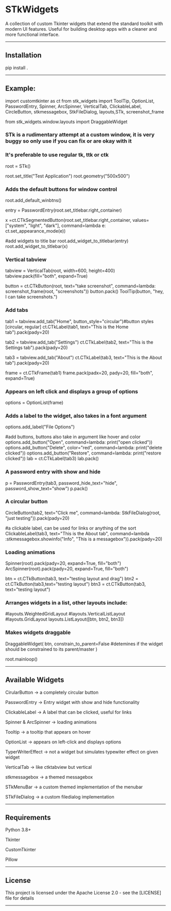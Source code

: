 # STkWidgets

A collection of custom Tkinter widgets that extend the standard toolkit with modern UI features.
Useful for building desktop apps with a cleaner and more functional interface.


---

## Installation

pip install .



---

## Example:

import customtkinter as ct
from stk_widgets import ToolTip, OptionList, PasswordEntry, Spinner, ArcSpinner, VerticalTab, ClickableLabel, \
    CircleButton,  stkmessagebox, StkFileDialog, layouts,STk, screenshot_frame

from stk_widgets.window.layouts import DraggableWidget

### STk is a rudimentary attempt at a custom window, it is very buggy so only use if you can fix or are okay with it
### It's preferable to use regular tk, ttk or ctk
root = STk()

root.set_title("Test Application")
root.geometry("500x500")

### Adds the default buttons for window control
root.add_default_winbtns()

entry = PasswordEntry(root.set_titlebar.right_container)

x =ct.CTkSegmentedButton(root.set_titlebar.right_container, values=["system", "light", "dark"], command=lambda e:   ct.set_appearance_mode(e))

#add widgets to title bar
root.add_widget_to_titlebar(entry)
root.add_widget_to_titlebar(x)

### Vertical tabview
tabview = VerticalTab(root, width=600, height=400)
tabview.pack(fill="both", expand=True)

button = ct.CTkButton(root, text="take screenshot",
                      command=lambda: screenshot_frame(root, "screenshots"))
button.pack()
ToolTip(button, "hey, I can take screenshots.")

### Add tabs
tab1 = tabview.add_tab("Home", button_style="circular")#button styles [circular, regular]
ct.CTkLabel(tab1, text="This is the Home tab").pack(pady=20)

tab2 = tabview.add_tab("Settings")
ct.CTkLabel(tab2, text="This is the Settings tab").pack(pady=20)

tab3 = tabview.add_tab("About")
ct.CTkLabel(tab3, text="This is the About tab").pack(pady=20)



frame = ct.CTkFrame(tab1)
frame.pack(padx=20, pady=20, fill="both", expand=True)

### Appears on left click and displays a group of options
options = OptionList(frame)
### Adds a label to the widget, also takes in a font argument
options.add_label("File Options")

#add buttons, buttons also take in argument like hover and color
options.add_button("Open", command=lambda: print("open clicked"))
options.add_button("Delete", color="red", command=lambda: print("delete clicked"))
options.add_button("Restore", command=lambda: print("restore clicked"))
lab = ct.CTkLabel(tab3)
lab.pack()

### A password entry with show and hide
p = PasswordEntry(tab3, password_hide_text="hide", password_show_text="show")
p.pack()

### A circular button
CircleButton(tab2, text="Click me", command=lambda: StkFileDialog(root, "just testing")).pack(pady=20)

#a clickable label, can be used for links or anything of the sort
ClickableLabel(tab3, text="This is the About tab",
               command=lambda :stkmessagebox.showinfo("Info", "This is a messagebox")).pack(pady=20)

### Loading animations
Spinner(root).pack(pady=20, expand=True, fill="both")
ArcSpinner(root).pack(pady=20, expand=True, fill="both")

btn = ct.CTkButton(tab3, text="testing layout and drag")
btn2 = ct.CTkButton(tab3,text="testing layout")
btn3 = ct.CTkButton(tab3, text="testing layout")

### Arranges widgets in a list, other layouts include:
#layouts.WeightedGridLayout
#layouts.VerticalListLayout
#layouts.GridLayout
layouts.ListLayout([btn, btn2, btn3])

### Makes widgets draggable
DraggableWidget(
    btn,
    constrain_to_parent=False #detemines if the widget should be constrained to its parent/master
)



root.mainloop()


---

## Available Widgets

CirularButton → a completely circular button

PasswordEntry → Entry widget with show and hide functionality

ClickableLabel → A label that can be clicked, useful for links

Spinner & ArcSpinner → loading animations

Tooltip → a tooltip that appears on hover

OptionList → appears on left-click and displays options

TyperWriterEffect → not a widget but simulates typewiter effect on given widget

VerticalTab → like ctktabview but vertical

stkmessagebox → a themed messagebox

STkMenuBar → a custom themed implementation of the menubar

STkFileDialog → a custom filedialog implementation

---

## Requirements

Python 3.8+

Tkinter

CustomTkinter

Pillow

---

## License

This project is licensed under the Apache License 2.0 - see the [LICENSE] file for details


---
